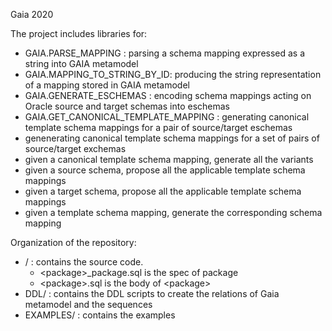 Gaia 2020

The project includes libraries for:

  - GAIA.PARSE_MAPPING : parsing a schema mapping expressed as a string into GAIA metamodel
  - GAIA.MAPPING\_TO\_STRING\_BY\_ID: producing the string representation of a mapping stored in GAIA metamodel
  - GAIA.GENERATE_ESCHEMAS : encoding schema mappings acting on Oracle source and target schemas into eschemas
  - GAIA.GET\_CANONICAL\_TEMPLATE_MAPPING : generating canonical template schema mappings for a pair of source/target eschemas
  - genenerating canonical template schema mappings for a set of pairs of source/target exchemas
  - given a canonical template schema mapping, generate all the variants
  - given a source schema, propose all the applicable template schema mappings
  - given a target schema, propose all the applicable template schema mappings
  - given a template schema mapping, generate the corresponding schema mapping
  
Organization of the repository:

  - / : contains the source code.
    - \<package\>_package.sql is the spec of package <package>
    - \<package\>.sql is the body of \<package\>
  - DDL/ : contains the DDL scripts to create the relations of Gaia metamodel and the sequences
  - EXAMPLES/ : contains the examples
  

